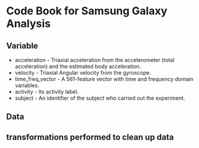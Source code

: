 Code Book for Samsung Galaxy Analysis
=====================================

Variable
--------
* acceleration - Triaxial acceleration from the accelerometer (total acceleration) and the estimated body acceleration. 
* velocity - Triaxial Angular velocity from the gyroscope. 
* time_freq_vector - A 561-feature vector with time and frequency domain variables. 
* activity - Its activity label. 
* subject - An identifier of the subject who carried out the experiment.

Data
----

transformations performed to clean up data
------------------------------------------
